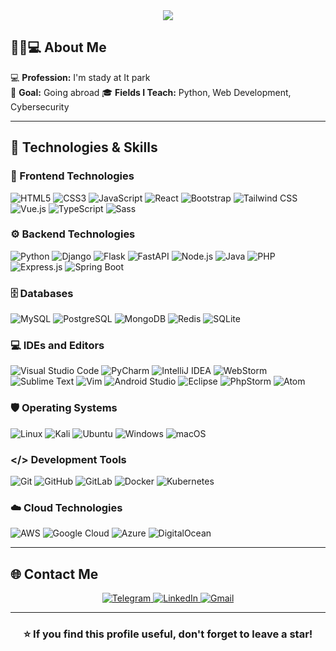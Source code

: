 <!-- Profile Banner -->
<div align="center">
  <img src="https://readme-typing-svg.demolab.com?font=Fira+Code&size=26&pause=1000&color=00C4FF&center=true&vCenter=true&width=600&lines=Hello!+I'm+Lobarxon!;I'm+stady+It+park;" "alt="Typing SVG" />
</div>

## 👩🏻💻 About Me

💻 **Profession:** I'm stady at It park  
🎯 **Goal:** Going abroad
🎓 **Fields I Teach:** Python, Web Development, Cybersecurity  

---

## 🚀 Technologies & Skills

### 🎨 Frontend Technologies
![HTML5](https://img.shields.io/badge/HTML5-E34F26?style=for-the-badge&logo=html5&logoColor=white)
![CSS3](https://img.shields.io/badge/CSS3-1572B6?style=for-the-badge&logo=css3&logoColor=white)
![JavaScript](https://img.shields.io/badge/JavaScript-F7DF1E?style=for-the-badge&logo=javascript&logoColor=black)
![React](https://img.shields.io/badge/React-20232A?style=for-the-badge&logo=react&logoColor=61DAFB)
![Bootstrap](https://img.shields.io/badge/Bootstrap-563D7C?style=for-the-badge&logo=bootstrap&logoColor=white)
![Tailwind CSS](https://img.shields.io/badge/Tailwind_CSS-38B2AC?style=for-the-badge&logo=tailwind-css&logoColor=white)
![Vue.js](https://img.shields.io/badge/Vue.js-35495E?style=for-the-badge&logo=vuedotjs&logoColor=4FC08D)
![TypeScript](https://img.shields.io/badge/TypeScript-007ACC?style=for-the-badge&logo=typescript&logoColor=white)
![Sass](https://img.shields.io/badge/Sass-CC6699?style=for-the-badge&logo=sass&logoColor=white)

### ⚙️ Backend Technologies
![Python](https://img.shields.io/badge/Python-3776AB?style=for-the-badge&logo=python&logoColor=white)
![Django](https://img.shields.io/badge/Django-092E20?style=for-the-badge&logo=django&logoColor=white)
![Flask](https://img.shields.io/badge/Flask-000000?style=for-the-badge&logo=flask&logoColor=white)
![FastAPI](https://img.shields.io/badge/FastAPI-005571?style=for-the-badge&logo=fastapi)
![Node.js](https://img.shields.io/badge/Node.js-43853D?style=for-the-badge&logo=node.js&logoColor=white)
![Java](https://img.shields.io/badge/Java-ED8B00?style=for-the-badge&logo=java&logoColor=white)
![PHP](https://img.shields.io/badge/PHP-777BB4?style=for-the-badge&logo=php&logoColor=white)
![Express.js](https://img.shields.io/badge/Express.js-404D59?style=for-the-badge)
![Spring Boot](https://img.shields.io/badge/Spring_Boot-6DB33F?style=for-the-badge&logo=spring-boot)

### 🗄️ Databases
![MySQL](https://img.shields.io/badge/MySQL-00000F?style=for-the-badge&logo=mysql&logoColor=white)
![PostgreSQL](https://img.shields.io/badge/PostgreSQL-316192?style=for-the-badge&logo=postgresql&logoColor=white)
![MongoDB](https://img.shields.io/badge/MongoDB-4EA94B?style=for-the-badge&logo=mongodb&logoColor=white)
![Redis](https://img.shields.io/badge/Redis-DC382D?style=for-the-badge&logo=redis&logoColor=white)
![SQLite](https://img.shields.io/badge/SQLite-07405E?style=for-the-badge&logo=sqlite&logoColor=white)

### 💻 IDEs and Editors
![Visual Studio Code](https://img.shields.io/badge/VS_Code-0078D4?style=for-the-badge&logo=visual%20studio%20code&logoColor=white)
![PyCharm](https://img.shields.io/badge/PyCharm-143?style=for-the-badge&logo=pycharm&logoColor=black&color=black&labelColor=green)
![IntelliJ IDEA](https://img.shields.io/badge/IntelliJIDEA-000000.svg?style=for-the-badge&logo=intellij-idea&logoColor=white)
![WebStorm](https://img.shields.io/badge/WebStorm-143?style=for-the-badge&logo=webstorm&logoColor=white&color=black)
![Sublime Text](https://img.shields.io/badge/sublime_text-%23575757.svg?style=for-the-badge&logo=sublime-text&logoColor=important)
![Vim](https://img.shields.io/badge/VIM-%2311AB00.svg?style=for-the-badge&logo=vim&logoColor=white)
![Android Studio](https://img.shields.io/badge/Android%20Studio-3DDC84.svg?style=for-the-badge&logo=android-studio&logoColor=white)
![Eclipse](https://img.shields.io/badge/Eclipse-FE7A16.svg?style=for-the-badge&logo=Eclipse&logoColor=white)
![PhpStorm](https://img.shields.io/badge/phpstorm-143?style=for-the-badge&logo=phpstorm&logoColor=black&color=black&labelColor=darkorchid)
![Atom](https://img.shields.io/badge/Atom-%2366595C.svg?style=for-the-badge&logo=atom&logoColor=white)

### 🛡️ Operating Systems
![Linux](https://img.shields.io/badge/Linux-FCC624?style=for-the-badge&logo=linux&logoColor=black)
![Kali](https://img.shields.io/badge/Kali-268BEE?style=for-the-badge&logo=kalilinux&logoColor=white)
![Ubuntu](https://img.shields.io/badge/Ubuntu-E95420?style=for-the-badge&logo=ubuntu&logoColor=white)
![Windows](https://img.shields.io/badge/Windows-0078D6?style=for-the-badge&logo=windows&logoColor=white)
![macOS](https://img.shields.io/badge/mac%20os-000000?style=for-the-badge&logo=macos&logoColor=F0F0F0)

### </> Development Tools
![Git](https://img.shields.io/badge/Git-F05032?style=for-the-badge&logo=git&logoColor=white)
![GitHub](https://img.shields.io/badge/GitHub-100000?style=for-the-badge&logo=github&logoColor=white)
![GitLab](https://img.shields.io/badge/GitLab-330F63?style=for-the-badge&logo=gitlab&logoColor=white)
![Docker](https://img.shields.io/badge/Docker-2496ED?style=for-the-badge&logo=docker&logoColor=white)
![Kubernetes](https://img.shields.io/badge/kubernetes-%23326ce5.svg?style=for-the-badge&logo=kubernetes&logoColor=white)

### ☁️ Cloud Technologies
![AWS](https://img.shields.io/badge/AWS-%23FF9900.svg?style=for-the-badge&logo=amazon-aws&logoColor=white)
![Google Cloud](https://img.shields.io/badge/GoogleCloud-%234285F4.svg?style=for-the-badge&logo=google-cloud&logoColor=white)
![Azure](https://img.shields.io/badge/azure-%230072C6.svg?style=for-the-badge&logo=microsoftazure&logoColor=white)
![DigitalOcean](https://img.shields.io/badge/DigitalOcean-%230167ff.svg?style=for-the-badge&logo=digitalOcean&logoColor=white)

---

## 🌐 Contact Me

<div align="center">
  <a href="https://t.me/L🎀">
    <img src="https://img.shields.io/badge/Telegram-2CA5E0?style=for-the-badge&logo=telegram&logoColor=white" alt="Telegram"/>
  </a>
  <a href="https://www.linkedin.com/in/qodirova_lobar">
    <img src="https://img.shields.io/badge/LinkedIn-0077B5?style=for-the-badge&logo=linkedin&logoColor=white" alt="LinkedIn"/>
  </a>
  <a href="mailto:qodirovalobarxon92@gmail.com">
    <img src="https://img.shields.io/badge/Gmail-D14836?style=for-the-badge&logo=gmail&logoColor=white" alt="Gmail"/>
  </a>
</div>

---

<div align="center">
  <h3>⭐ If you find this profile useful, don't forget to leave a star!</h3>
</div>
